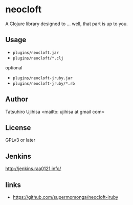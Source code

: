 # neocloft

A Clojure library designed to ... well, that part is up to you.

## Usage

* `plugins/neocloft.jar`
* `plugins/neocloft/*.clj`

optional

* `plugins/neocloft-jruby.jar`
* `plugins/neocloft-jruby/*.rb`

## Author

Tatsuhiro Ujihisa <mailto: ujihisa at gmail com>

## License

GPLv3 or later

## Jenkins

<http://jenkins.raa0121.info/>

## links

* <https://github.com/supermomonga/neocloft-jruby>
